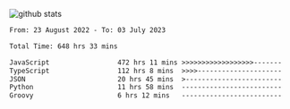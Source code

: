 
![github stats](https://github-readme-stats.vercel.app/api?username=realmahd1&show_icons=true&theme=codeSTACKr&hide_rank=true&count_private=true)

<!--START_SECTION:waka-->

```txt
From: 23 August 2022 - To: 03 July 2023

Total Time: 648 hrs 33 mins

JavaScript                 472 hrs 11 mins >>>>>>>>>>>>>>>>>>-------   72.81 %
TypeScript                 112 hrs 8 mins  >>>>---------------------   17.29 %
JSON                       20 hrs 45 mins  >------------------------   03.20 %
Python                     11 hrs 58 mins  -------------------------   01.85 %
Groovy                     6 hrs 12 mins   -------------------------   00.96 %
```

<!--END_SECTION:waka-->
